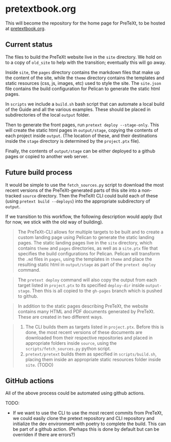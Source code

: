 # pretextbook.org

This will become the repository for the home page for PreTeXt, to be hosted at [pretextbook.org](https://pretextbook.org).

## Current status

The files to build the PreTeXt website live in the `site` directory.  We hold on to a copy of `old_site` to help with the transition; eventually this will go away.  

Inside `site`, the `pages` directory contains the markdown files that make up the content of the site, while the `theme` directory contains the templates and static resources (css, js, images, etc) used to style the site.  The `site.json` file contains the build configuration for Pelican to generate the static html pages.

In `scripts` we include a `build.sh` bash script that can automate a local build of the Guide and all the various examples.  These should be placed in subdirectories of the local `output` folder.  

Then to generate the front pages, run `pretext deploy --stage-only`.  This will create the static html pages in `output/stage`, copying the contents of each project inside `output`.  (The location of these, and their destinations inside the `stage` directory is determined by the `project.ptx` file).

Finally, the contents of `output/stage` can be either deployed to a github pages or copied to another web server.

## Future build process

It would be simple to use the `fetch_sources.py` script to download the most recent versions of the PreTeXt-generated parts of this site into a non-tracked `source` directory.  Then the PreTeXt CLI could build each of these (using `pretext build --deploys`) into the appropriate subdirectory of `output`.  

If we transition to this workflow, the following description would apply (but for now, we stick with the old way of building).

> The PreTeXt-CLI allows for multiple targets to be built and to create a custom landing page using Pelican to generate the static landing pages.  The static landing pages live in the `site` directory, which contains `theme` and `pages` directories, as well as a `site.ptx` file that specifies the build configurations for Pelican.  Pelican will transform the `.md` files in `pages`, using the templates in `theme` and place the resulting static html in `output/stage` as part of the `pretext deploy` command.

> The `pretext deploy` command will also copy the output from each target listed in `project.ptx` to its specified `deploy-dir` inside `output-stage`.  Then this is all copied to the `gh-pages` branch which is pushed to github.

> In addition to the static pages describing PreTeXt, the website contains many HTML and PDF documents generated by PreTeXt.  These are created in two different ways.

> 1. The CLI builds them as targets listed in `project.ptx`.  Before this is done, the most recent versions of these documents are downloaded from their respective repositories and placed in appropriate folders inside `source`, using the `scripts/fetch_sources.py` python script.
> 2. `pretext/pretext` builds them as specified in `scripts/build.sh`, placing them inside an appropriate static resources folder inside `site`. (TODO)

## GitHub actions

All of the above process could be automated using github actions.

TODO:

- If we want to use the CLI to use the most recent commits from PreTeXt, we could easily clone the pretext repository and CLI repository and initialize the dev environment with poetry to complete the build.  This can be part of a github action.  (Perhaps this is done by default but can be overriden if there are errors?)
